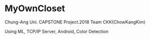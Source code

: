 # MyOwnCloset
Chung-Ang Uni. CAPSTONE Project.2018
Team CKK(ChowKangKim)

Using ML, TCP/IP Server, Android, Color Detection
